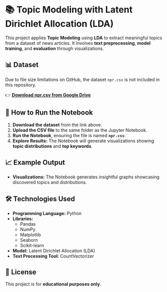 # 📚 Topic Modeling with Latent Dirichlet Allocation (LDA)

This project applies **Topic Modeling** using **LDA** to extract meaningful topics from a dataset of news articles. It involves **text preprocessing**, **model training**, and **evaluation** through visualizations.

## 📊 Dataset  

Due to file size limitations on GitHub, the dataset `npr.csv` is not included in this repository.

👉 **[Download npr.csv from Google Drive](https://drive.google.com/file/d/1Yk4fD0xvMyruTWnFS93gxIKS2-DuFlOH/view?usp=share_link)**  

## 🚀 How to Run the Notebook  

1. **Download the dataset** from the link above.  
2. **Upload the CSV file** to the same folder as the Jupyter Notebook.  
3. **Run the Notebook**, ensuring the file is named **`npr.csv`**.  
4. **Explore Results:** The Notebook will generate visualizations showing **topic distributions** and **top keywords**.  

## 📈 Example Output  

- **Visualizations:** The Notebook generates insightful graphs showcasing discovered topics and distributions.  

## 🛠️ Technologies Used  

- **Programming Language:** Python  
- **Libraries:**  
  - Pandas  
  - NumPy  
  - Matplotlib  
  - Seaborn  
  - Scikit-learn  
- **Model:** Latent Dirichlet Allocation (LDA)  
- **Text Processing Tool:** CountVectorizer  

## 📜 License  

This project is for **educational purposes only**.  
